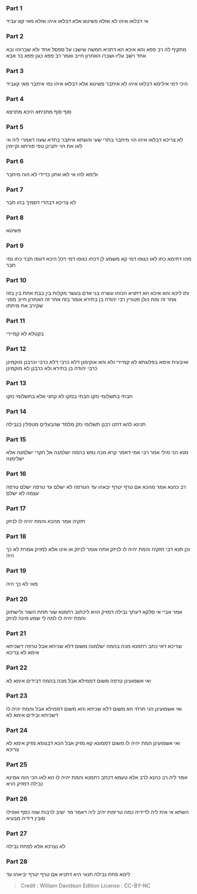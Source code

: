 
### Part 1
אי דבלאו איהו לא אזלא פשיטא אלא דבלאו איהו אזלא מאי קא עביד

### Part 2
מתקיף לה רב פפא והא איכא הא דתניא חמשה שישבו על ספסל אחד ולא שברוהו ובא אחד וישב עליו ושברו האחרון חייב ואמר רב פפא כגון פפא בר אבא

### Part 3
היכי דמי אילימא דבלאו איהו לא איתבר פשיטא אלא דבלאו איהו נמי איתבר מאי קעביד

### Part 4
סוף סוף מתניתא היכא מתרצא

### Part 5
לא צריכא דבלאו איהו הוי מיתבר בתרי שעי והשתא איתבר בחדא שעה דאמרי ליה אי לאו את הוי יתבינן טפי פורתא וקיימין

### Part 6
ולימא להו אי לאו אתון בדידי לא הוה מיתבר

### Part 7
לא צריכא דבהדי דסמיך בהו תבר

### Part 8
פשיטא

### Part 9
מהו דתימא כחו לאו כגופו דמי קא משמע לן דכחו כגופו דמי דכל היכא דגופו תבר כחו נמי תבר

### Part 10
ותו ליכא והא איכא הא דתניא הכוהו עשרה בני אדם בעשר מקלות בין בבת אחת בין בזה אחר זה ומת כולן פטורין רבי יהודה בן בתירא אומר בזה אחר זה האחרון חייב מפני שקירב את מיתתו

### Part 11
בקטלא לא קמיירי

### Part 12
ואיבעית אימא בפלוגתא לא קמיירי ולא והא אוקימנן דלא כרבי דלא כרבי וכרבנן מוקמינן כרבי יהודה בן בתירא ולא כרבנן לא מוקמינן

### Part 13
חבתי בתשלומי נזקו חבתי בנזקו לא קתני אלא בתשלומי נזקו

### Part 14
תנינא להא דתנו רבנן תשלומי נזק מלמד שהבעלים מטפלין בנבילה

### Part 15
מנא הני מילי אמר רבי אמי דאמר קרא מכה נפש בהמה ישלמנה אל תקרי ישלמנה אלא ישלימנה

### Part 16
רב כהנא אמר מהכא אם טרף יטרף יבאהו עד הטרפה לא ישלם עד טרפה ישלם טרפה עצמה לא ישלם

### Part 17
חזקיה אמר מהכא והמת יהיה לו לניזק

### Part 18
וכן תנא דבי חזקיה והמת יהיה לו לניזק אתה אומר לניזק או אינו אלא למזיק אמרת לא כך היה

### Part 19
מאי לא כך היה

### Part 20
אמר אביי אי סלקא דעתך נבילה דמזיק הויא ליכתוב רחמנא שור תחת השור ולישתוק והמת יהיה לו למה לי שמע מינה לניזק

### Part 21
וצריכא דאי כתב רחמנא מכה בהמה ישלמנה משום דלא שכיחא אבל טרפה דשכיחא אימא לא צריכא

### Part 22
ואי אשמועינן טרפה משום דממילא אבל מכה בהמה דבידים אימא לא

### Part 23
ואי אשמועינן הני תרתי הא משום דלא שכיחא והא משום דממילא אבל והמת יהיה לו דשכיחא ובידים אימא לא

### Part 24
ואי אשמועינן המת יהיה לו משום דממונא קא מזיק אבל הכא דבגופא מזיק אימא לא צריכא

### Part 25
אמר ליה רב כהנא לרב אלא טעמא דכתב רחמנא והמת יהיה לו הא לאו הכי הוה אמינא נבילה דמזיק הויא

### Part 26
השתא אי אית ליה לדידיה כמה טריפות יהיב ליה דאמר מר ישיב לרבות שוה כסף ואפילו סובין דידיה מבעיא

### Part 27
לא נצרכא אלא לפחת נבילה

### Part 28
לימא פחת נבילה תנאי היא דתניא אם טרף יטרף יביאהו עד

>Credit : William Davidson Edition
>License : CC-BY-NC
